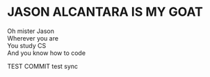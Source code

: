 # JASON ALCANTARA IS MY GOAT

Oh mister Jason  
Wherever you are  
You study CS  
And you know how to code  

TEST COMMIT
test sync